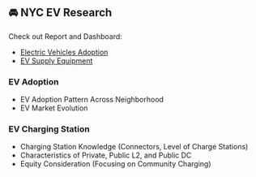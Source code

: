 ## 🚘 NYC EV Research

Check out Report and Dashboard: 
- [Electric Vehicles Adoption](https://joyceyin.github.io/projects/ev/ev_adopt.html)
- [EV Supply Equipment](https://joyceyin.github.io/projects/ev/ev_infra.html)


### EV Adoption

- EV Adoption Pattern Across Neighborhood
- EV Market Evolution

### EV Charging Station

- Charging Station Knowledge (Connectors, Level of Charge Stations)
- Characteristics of Private, Public L2, and Public DC
- Equity Consideration (Focusing on Community Charging)
